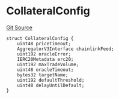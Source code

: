 # CollateralConfig
[Git Source](https://github.com/larrythecucumber321/protocol/blob/3222eb21fbb20ddd3d3fa2233072dfa96ea3e340/contracts/plugins/assets/FiatCollateral.sol)


```solidity
struct CollateralConfig {
    uint48 priceTimeout;
    AggregatorV3Interface chainlinkFeed;
    uint192 oracleError;
    IERC20Metadata erc20;
    uint192 maxTradeVolume;
    uint48 oracleTimeout;
    bytes32 targetName;
    uint192 defaultThreshold;
    uint48 delayUntilDefault;
}
```

